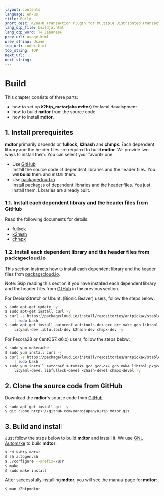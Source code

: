 ```yaml
---
layout: contents
language: en-us
title: Build
short_desc: K2Hash Transaction Plugin for Multiple Distributed Transaction Of Repeater
lang_opp_file: buildja.html
lang_opp_word: To Japanese
prev_url: usage.html
prev_string: Usage
top_url: index.html
top_string: TOP
next_url: 
next_string: 
---
```


# Build

This chapter consists of three parts:

* how to set up **k2htp_mdtor(aka mdtor)** for local development
* how to build **mdtor** from the source code
* how to install **mdtor**.

## 1. Install prerequisites

**mdtor** primarily depends on **fullock**, **k2hash** and **chmpx**. Each dependent library and the header files are required to build **mdtor**. We provide two ways to install them. You can select your favorite one.

* Use [GitHub](https://github.com/)  
  Install the source code of dependent libraries and the header files. You will **build** them and install them.
* Use [packagecloud.io](https://packagecloud.io/)  
  Install packages of dependent libraries and the header files. You just install them. Libraries are already built.

### 1.1. Install each dependent library and the header files from GitHub

Read the following documents for details:

* [fullock](https://fullock.antpick.ax/build.html)
* [k2hash](https://k2hash.antpick.ax/build.html)
* [chmpx](https://chmpx.antpick.ax/build.html)

### 1.2. Install each dependent library and the header files from packagecloud.io

This section instructs how to install each dependent library and the header files from [packagecloud.io](https://packagecloud.io/). 

Note: Skip reading this section if you have installed each dependent library and the header files from [GitHub](https://github.com/) in the previous section.

For DebianStretch or Ubuntu(Bionic Beaver) users, follow the steps below:
```bash
$ sudo apt-get update -y
$ sudo apt-get install curl -y
$ curl -s https://packagecloud.io/install/repositories/antpickax/stable/script.deb.sh \
    | sudo bash
$ sudo apt-get install autoconf autotools-dev gcc g++ make gdb libtool pkg-config \
    libyaml-dev libfullock-dev k2hash-dev chmpx-dev -y
```

For Fedora28 or CentOS7.x(6.x) users, follow the steps below:
```bash
$ sudo yum makecache
$ sudo yum install curl -y
$ curl -s https://packagecloud.io/install/repositories/antpickax/stable/script.rpm.sh \
    | sudo bash
$ sudo yum install autoconf automake gcc gcc-c++ gdb make libtool pkgconfig \
    libyaml-devel libfullock-devel k2hash-devel chmpx-devel -y
```

## 2. Clone the source code from GitHub

Download the **mdtor**'s source code from [GitHub](https://github.com/).
```bash
$ sudo apt-get install git -y
$ git clone https://github.com/yahoojapan/k2htp_mdtor.git
```

## 3. Build and install

Just follow the steps below to build **mdtor** and install it. We use [GNU Automake](https://www.gnu.org/software/automake/) to build **mdtor**.
```bash
$ cd k2htp_mdtor
$ sh autogen.sh
$ ./configure --prefix=/usr
$ make
$ sudo make install
```

After successfully installing **mdtor**, you will see the manual page for **mdtor**:
```bash
$ man k2htpmdtor
```
